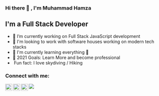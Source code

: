 ### Hi there 👋 , I'm Muhammad Hamza


## I'm a Full Stack Developer

- 🔭 I’m currently working on  Full Stack JavaScript development
- 👯 I'm looking to work with software houses working on modern tech stacks
- 🌱 I'm currently learning everything 🤣
- 🥅 2021 Goals: Learn More and become professional
-  Fun fact: I love skydiving / Hiking

### Connect with me:

[<img align="left" alt=" Muhammad Hamza Asif | Hijazi313 | LinkedIn" width="22px" src="https://cdn.jsdelivr.net/npm/simple-icons@v3/icons/linkedin.svg" />](https://linkedin.com/in/muhammad-hamza-asif)
[<img align="left" alt="Muhammad Hamza Asif | hijazi313 | Dev Community | dev-dot-to" width="22px" src="https://cdn.jsdelivr.net/npm/simple-icons@v3/icons/dev-dot-to.svg" />](https://dev.to/hijazi313)
[<img align="left" alt="Muhammad Hamza Asif | hijazi313 |Npm  | node" width="22px" src="https://cdn.jsdelivr.net/npm/simple-icons@v3/icons/npm.svg" />](https://www.npmjs.com/~hijazi313)


<a href="https://github.com/anuraghazra/github-readme-stats">
  <img align="center" src="https://github-readme-stats.vercel.app/api/top-langs/?username=Hijazi313&layout=compact&theme=material-palenight" />
</a>
